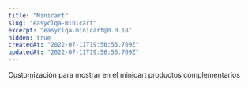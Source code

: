 ```yaml
---
title: "Minicart"
slug: "easyclqa-minicart"
excerpt: "easyclqa.minicart@0.0.18"
hidden: true
createdAt: "2022-07-11T19:56:55.709Z"
updatedAt: "2022-07-11T19:56:55.709Z"
---
```

Customización para mostrar en el minicart productos complementarios